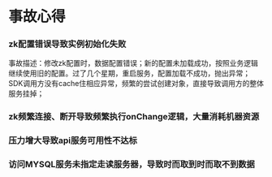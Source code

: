 事故心得
====
### zk配置错误导致实例初始化失败

事故描述：修改zk配置时，数据配置错误；新的配置未加载成功，按照业务逻辑继续使用旧的配置。过了几个星期，重启服务，配置加载不成功，抛出异常；SDK调用方没有cache住相应异常，频繁的尝试创建对象，直接导致调用方的整体服务挂掉；

### zk频繁连接、断开导致频繁执行onChange逻辑，大量消耗机器资源

### 压力增大导致api服务可用性不达标

### 访问MYSQL服务未指定走读服务器，导致时而取到时而取不到数据
